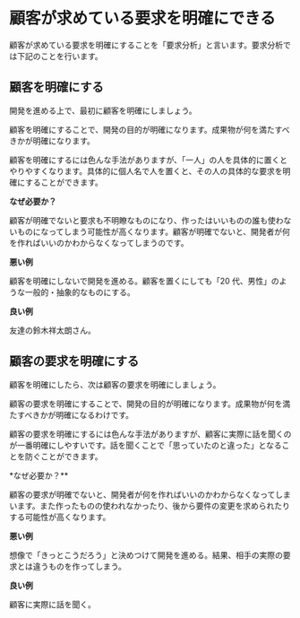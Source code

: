 # 顧客が求めている要求を明確にできる

顧客が求めている要求を明確にすることを「要求分析」と言います。要求分析では下記のことを行います。

## 顧客を明確にする

開発を進める上で、最初に顧客を明確にしましょう。

顧客を明確にすることで、開発の目的が明確になります。成果物が何を満たすべきかが明確になります。

顧客を明確にするには色んな手法がありますが、「一人」の人を具体的に置くとやりやすくなります。具体的に個人名で人を置くと、その人の具体的な要求を明確にすることができます。

**なぜ必要か？**

顧客が明確でないと要求も不明瞭なものになり、作ったはいいものの誰も使わないものになってしまう可能性が高くなります。顧客が明確でないと、開発者が何を作ればいいのかわからなくなってしまうのです。

**悪い例**

顧客を明確にしないで開発を進める。顧客を置くにしても「20 代、男性」のような一般的・抽象的なものにする。

**良い例**

友達の鈴木祥太朗さん。

## 顧客の要求を明確にする

顧客を明確にしたら、次は顧客の要求を明確にしましょう。

顧客の要求を明確にすることで、開発の目的が明確になります。成果物が何を満たすべきかが明確になるわけです。

顧客の要求を明確にするには色んな手法がありますが、顧客に実際に話を聞くのが一番明確にしやすいです。話を聞くことで「思っていたのと違った」となることを防ぐことができます。

\*なぜ必要か？\*\*

顧客の要求が明確でないと、開発者が何を作ればいいのかわからなくなってしまいます。また作ったものの使われなかったり、後から要件の変更を求められたりする可能性が高くなります。

**悪い例**

想像で「きっとこうだろう」と決めつけて開発を進める。結果、相手の実際の要求とは違うものを作ってしまう。

**良い例**

顧客に実際に話を聞く。
